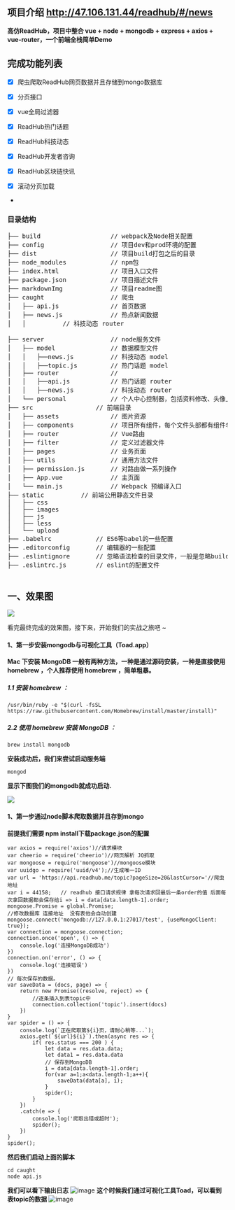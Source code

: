 


## 项目介绍 http://47.106.131.44/readhub/#/news

**高仿ReadHub，项目中整合 vue + node + mongodb + express + axios  + vue-router，一个前端全栈简单Demo**

## 完成功能列表

- [x] 爬虫爬取ReadHub网页数据并且存储到mongo数据库

- [x] 分页接口

- [x] vue全局过滤器

- [x] ReadHub热门话题

- [x] ReadHub科技动态

- [x] ReadHub开发者咨询

- [x] ReadHub区块链快讯

- [x] 滚动分页加载
- 
### 目录结构

<pre>
├── build			        // webpack及Node相关配置
├── config			        // 项目dev和prod环境的配置
├── dist			        // 项目build打包之后的目录
├── node_modules		    // npm包
├── index.html			    // 项目入口文件
├── package.json		    // 项目描述文件
├── markdownImg			    // 项目readme图
├── caught			        // 爬虫
│   ├── api.js				// 首页数据
│   ├── news.js             // 热点新闻数据
│   │          // 科技动态 router

├── server			        // node服务文件
│   ├── model				// 数据模型文件
│   │   ├──news.js          // 科技动态 model
│   │   ├──topic.js         // 热门话题 model
│   ├── router				// 
│   │   ├──api.js           // 热门话题 router
│   │   ├──news.js          // 科技动态 router
│   └── personal			// 个人中心控制器，包括资料修改、头像上传等
├── src					// 前端目录
│   ├── assets				// 图片资源
│   ├── components			// 项目所有组件，每个文件头部都有组件名称注释
│   ├── router				// Vue路由
│   ├── filter				// 定义过滤器文件
│   ├── pages               // 业务页面
│   ├── utils               // 通用方法文件
│   ├── permission.js       // 对路由做一系列操作
│   ├── App.vue				// 主页面 
│   └── main.js				// Webpack 预编译入口
├── static			// 前端公用静态文件目录
│   ├── css         
│   ├── images          
│   ├── js     
│   ├── less         
│   └── upload
├── .babelrc			// ES6等babel的一些配置
├── .editorconfig		// 编辑器的一些配置
├── .eslintignore		// 忽略语法检查的目录文件，一般是忽略build和config目录
├── .eslintrc.js		// eslint的配置文件

</pre>

## 一、效果图

![](./markdownImg/expressdemo.gif)

看完最终完成的效果图，接下来，开始我们的实战之旅吧 ~

#### 1、第一步安装mongodb与可视化工具（Toad.app）
**Mac 下安装 MongoDB 一般有两种方法，一种是通过源码安装，一种是直接使用 homebrew ，个人推荐使用 homebrew ，简单粗暴。**
##### 1.1 安装 homebrew ：

```
/usr/bin/ruby -e "$(curl -fsSL https://raw.githubusercontent.com/Homebrew/install/master/install)"
```
##### 2.2 使用 homebrew 安装 MongoDB ：

```
brew install mongodb

```
**安装成功后，我们来尝试启动服务端**

```
mongod
```
**显示下图我们的mongodb就成功启动.**

![](./markdownImg/mon.png)

#### 1、第一步通过node脚本爬取数据并且存到mongo

**前提我们需要 npm install下载package.json的配置**
```
var axios = require('axios')//请求模块
var cheerio = require('cheerio')//网页解析 JQ抓取
var mongoose = require('mongoose')//mongoose模块
var uuidgo = require('uuid/v4');//生成唯一ID
var url = 'https://api.readhub.me/topic?pageSize=20&lastCursor='//爬虫地址
var i = 44158;   // readhub 接口请求规律 拿每次请求回最后一条order的值 后面每次拿回数据都会保存给i => i = data[data.length-1].order;
mongoose.Promise = global.Promise;
//修改数据库 连接地址  没有表他会自动创建
mongoose.connect('mongodb://127.0.0.1:27017/test', {useMongoClient: true});
var connection = mongoose.connection;
connection.once('open', () => {
    console.log('连接MongoDB成功')
})
connection.on('error', () => {
    console.log('连接错误')
})
// 每次保存的数据。
var saveData = (docs, page) => {
    return new Promise((resolve, reject) => {
        //逐条插入到表topic中
        connection.collection('topic').insert(docs)
    })
}
var spider = () => {
    console.log(`正在爬取第${i}页，请耐心稍等...`);
    axios.get(`${url}${i}`).then(async res => {
        if( res.status === 200 ) {
            let data = res.data.data;
            let data1 = res.data.data
            // 保存到MongoDB
            i = data[data.length-1].order;
            for(var a=1;a<data.length-1;a++){
                saveData(data[a], i);
            }
            spider();
        }
    })
    .catch(e => {
        console.log('爬取出错或超时');
        spider();
    })
}
spider();
```
**然后我们启动上面的脚本**

```
cd caught
node api.js
```
**我们可以看下输出日志**
![image](./markdownImg/data.png)
**这个时候我们通过可视化工具Toad，可以看到表topic的数据**
![image](./markdownImg/toad.png)








